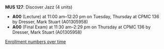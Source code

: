**MUS 127**: Discover Jazz (4 units)

- **A00** (Lecture) at 11:00 am–12:20 pm on Tuesday, Thursday at CPMC 136 by Dresser, Mark Stuart (A01305958)
- **A00** (Final Exam) at 11:30 am–2:29 pm on Thursday at CPMC 136 by Dresser, Mark Stuart (A01305958)

[Enrollment numbers over time](./MUS127.tsv)
